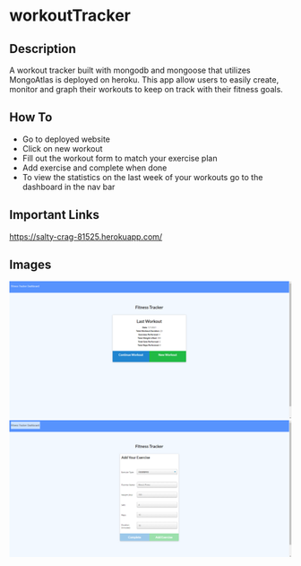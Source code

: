 # workoutTracker

## Description

A workout tracker built with mongodb and mongoose that utilizes MongoAtlas is deployed on heroku. This app allow users to easily create, monitor and graph their workouts to keep on track with their fitness goals.

## How To
- Go to deployed website
- Click on new workout
- Fill out the workout form to match your exercise plan
- Add exercise and complete when done
- To view the statistics on the last week of your workouts go to the dashboard in the nav bar

## Important Links
https://salty-crag-81525.herokuapp.com/

## Images

![screenshot of deployed site](exampPics\workoutTrackerPicture.PNG)
![screenshot of deployed site](exampPics\workoutTrackerPicture2.PNG)
